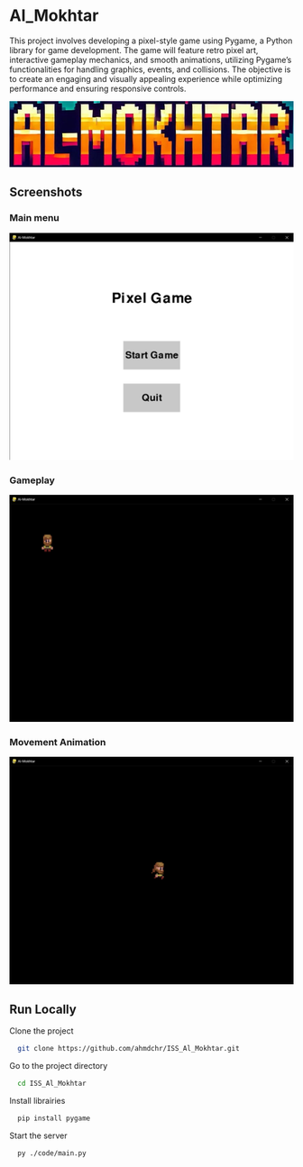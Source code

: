 
# Al_Mokhtar
This project involves developing a pixel-style game using Pygame, a Python library for game development. The game will feature retro pixel art, interactive gameplay mechanics, and smooth animations, utilizing Pygame’s functionalities for handling graphics, events, and collisions. The objective is to create an engaging and visually appealing experience while optimizing performance and ensuring responsive controls.



![Logo](logo.jpg)


## Screenshots

### Main menu
![App Screenshot](screenshots/Al-Mokhtar_Main_Menu.png)
### Gameplay
![App Screenshot](screenshots/Al-Mokhtar_Game_play.png)
### Movement Animation
![App Screenshot](screenshots/Al-Mokhtar_Animation_Movement.png)
## Run Locally

Clone the project

```bash
  git clone https://github.com/ahmdchr/ISS_Al_Mokhtar.git
```

Go to the project directory

```bash
  cd ISS_Al_Mokhtar
```

Install librairies

```bash
  pip install pygame
```

Start the server

```bash
  py ./code/main.py
```

